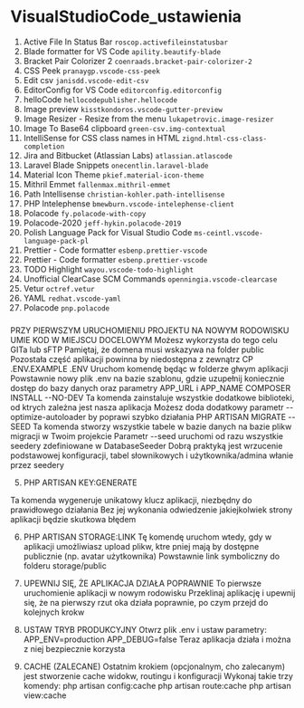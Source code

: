 # VisualStudioCode_ustawienia

1. Active File In Status Bar
`roscop.activefileinstatusbar`
2. Blade formatter for VS Code
`apility.beautify-blade`
3. Bracket Pair Colorizer 2
`coenraads.bracket-pair-colorizer-2`
4. CSS Peek
`pranaygp.vscode-css-peek`
5. Edit csv
`janisdd.vscode-edit-csv`
6. EditorConfig for VS Code
`editorconfig.editorconfig`
7. helloCode
`hellocodepublisher.hellocode`
8. Image preview
`kisstkondoros.vscode-gutter-preview`
9. Image Resizer - Resize from the menu
`lukapetrovic.image-resizer`
10. Image To Base64 clipboard
`green-csv.img-contextual`
11. IntelliSense for CSS class names in HTML
`zignd.html-css-class-completion`
12. Jira and Bitbucket (Atlassian Labs)
`atlassian.atlascode`
13. Laravel Blade Snippets
`onecentlin.laravel-blade`
14. Material Icon Theme
`pkief.material-icon-theme`
15. Mithril Emmet
`fallenmax.mithril-emmet`
16. Path Intellisense
`christian-kohler.path-intellisense`
17. PHP Intelephense
`bmewburn.vscode-intelephense-client`
18. Polacode
`fy.polacode-with-copy`
19. Polacode-2020
`jeff-hykin.polacode-2019`
20. Polish Language Pack for Visual Studio Code
`ms-ceintl.vscode-language-pack-pl`
21. Prettier - Code formatter
`esbenp.prettier-vscode`
22. Prettier - Code formatter
`esbenp.prettier-vscode`
23. TODO Highlight
`wayou.vscode-todo-highlight`
24. Unofficial ClearCase SCM Commands
`openningia.vscode-clearcase`
25. Vetur
`octref.vetur`
26. YAML
`redhat.vscode-yaml`
27. Polacode
`pnp.polacode`




###


PRZY PIERWSZYM URUCHOMIENIU PROJEKTU NA NOWYM  RODOWISKU
UMIE   KOD W MIEJSCU DOCELOWYM
Możesz wykorzysta  do tego celu GITa lub sFTP Pamiętaj, że domena musi wskazywa  na folder public
Pozostała część aplikacji powinna by  niedostępna z zewnątrz
CP .ENV.EXAMPLE .ENV
Uruchom komendę będąc w folderze gł wym aplikacji
Powstawnie nowy plik .env na bazie szablonu, gdzie uzupełnij koniecznie dostęp do bazy danych oraz parametry APP_URL i APP_NAME
COMPOSER INSTALL --NO-DEV
Ta komenda zainstaluje wszystkie dodatkowe biblioteki, od kt rych zależna jest nasza aplikacja
Możesz doda  dodatkowy parametr --optimize-autoloader by poprawi  szybko   działania
PHP ARTISAN MIGRATE --SEED
Ta komenda stworzy wszystkie tabele w bazie danych na bazie plik w migracji w Twoim projekcie
Parametr --seed uruchomi od razu wszystkie seedery zdefiniowane w DatabaseSeeder
Dobrą praktyką jest wrzucenie podstawowej konfiguracji, tabel słownikowych i użytkownika/admina wła nie przez seedery
        
 5. PHP ARTISAN KEY:GENERATE

Ta komenda wygeneruje unikatowy klucz aplikacji,
niezbędny do prawidłowego działania
Bez jej wykonania odwiedzenie jakiejkolwiek strony aplikacji będzie skutkowa  błędem

6. PHP ARTISAN STORAGE:LINK
Tę komendę uruchom wtedy, gdy w aplikacji umożliwiasz upload plik w, kt re p  niej mają by  dostępne publicznie (np. avatar użytkownika)
Powstawnie link symboliczny do folderu storage/public

7. UPEWNIJ SIĘ, ŻE APLIKACJA DZIAŁA POPRAWNIE To pierwsze uruchomienie aplikacji w nowym  rodowisku
Przeklinaj aplikację i upewnij się, że na pierwszy rzut oka działa poprawnie, po czym przejd  do kolejnych krok w

8. USTAW TRYB PRODUKCYJNY
Otw rz plik .env i ustaw parametry:
APP_ENV=production APP_DEBUG=false
Teraz aplikacja działa i można z niej bezpiecznie korzysta

9. CACHE (ZALECANE)
Ostatnim krokiem (opcjonalnym, cho  zalecanym) jest
stworzenie cache widok w, routingu i konfiguracji
Wykonaj takie trzy komendy:
php artisan config:cache php artisan route:cache php artisan view:cache


















